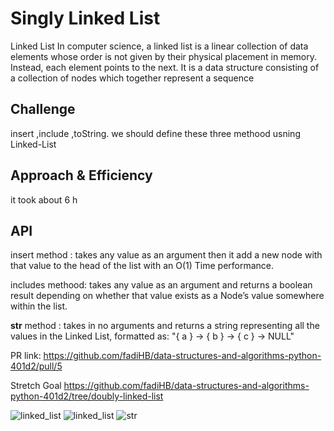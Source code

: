 # Singly Linked List

Linked List
In computer science, a linked list is a linear collection of data elements whose order is not given by their physical placement in memory. Instead, each element points to the next. It is a data structure consisting of a collection of nodes which together represent a sequence

## Challenge

insert ,include ,toString.
we should define these three methood usning Linked-List

## Approach & Efficiency

it took about 6 h

## API

insert method : takes any value as an argument then it add a new node with that value to the head of the list with an O(1) Time performance.

includes methood:  takes any value as an argument and returns a boolean result depending on whether that value exists as a Node’s value somewhere within the list.

 __str__  method : takes in no arguments and returns a string representing all the values in the Linked List, formatted as:
"{ a } -> { b } -> { c } -> NULL"


PR link: https://github.com/fadiHB/data-structures-and-algorithms-python-401d2/pull/5

Stretch Goal
https://github.com/fadiHB/data-structures-and-algorithms-python-401d2/tree/doubly-linked-list

![linked_list](assets/includes.jpg)
![linked_list](assets/insert.jpg)
![__str__](assets/__str__.jpg)